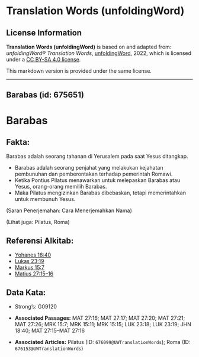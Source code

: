 # Translation Words (unfoldingWord)

## License Information

**Translation Words (unfoldingWord)** is based on and adapted from: _unfoldingWord® Translation Words_, [unfoldingWord](https://unfoldingword.org/utw), 2022, which is licensed under a [CC BY-SA 4.0 license](https://creativecommons.org/licenses/by-sa/4.0/legalcode.en).

This markdown version is provided under the same license.



--------------------------------

## Barabas (id: 675651)

Barabas
=======

Fakta:
------

Barabas adalah seorang tahanan di Yerusalem pada saat Yesus ditangkap.

* Barabas adalah seorang penjahat yang melakukan kejahatan pembunuhan dan pemberontakan terhadap pemerintah Romawi.
* Ketika Pontius Pilatus menawarkan untuk melepaskan Barabas atau Yesus, orang\-orang memilih Barabas.
* Maka Pilatus mengizinkan Barabas dibebaskan, tetapi memerintahkan untuk membunuh Yesus.

(Saran Penerjemahan: Cara Menerjemahkan Nama)

(Lihat juga: Pilatus, Roma)

Referensi Alkitab:
------------------

* [Yohanes 18:40](https://ref.ly/John18:40)
* [Lukas 23:19](https://ref.ly/Luke23:19)
* [Markus 15:7](https://ref.ly/Mark15:7)
* [Matius 27:15–16](https://ref.ly/Matt27:15-Matt27:16)

Data Kata:
----------

* Strong’s: G09120

* **Associated Passages:** MAT 27:16; MAT 27:17; MAT 27:20; MAT 27:21; MAT 27:26; MRK 15:7; MRK 15:11; MRK 15:15; LUK 23:18; LUK 23:19; JHN 18:40; MAT 27:15–MAT 27:16
* **Associated Articles:** Pilatus (ID: `676099@UWTranslationWords`); Roma (ID: `676153@UWTranslationWords`)

